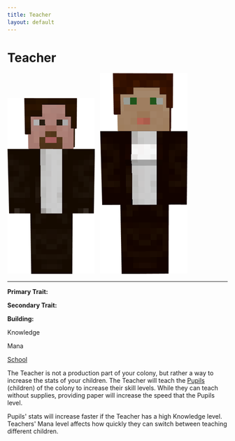 ```yaml
---
title: Teacher
layout: default
---
```

# Teacher

<div class="infobox box text-center">
<img src="../../assets/images/workers/teacher_m.png" alt="Teacher Male" />&nbsp;&nbsp;&nbsp;<img src="../../assets/images/workers/teacher_f.png" alt="Teacher Female" />
<hr />
  <div class="row section-text text-left">
    <div class="col">
      <p><strong>Primary Trait:</strong></p>
      <p><strong>Secondary Trait:</strong></p>
      <p><strong>Building:</strong></p>
    </div>
    <div class="col">
      <p class="traitp">Knowledge</p>
      <p class="traits">Mana</p>
      <p><a href="../buildings/school">School</a></p>
    </div>
  </div>
</div>

The Teacher is not a production part of your colony, but rather a way to increase the stats of your children. The Teacher will teach the [Pupils](../workers/pupil) (children) of the colony to increase their skill levels. While they can teach without supplies, providing paper will increase the speed that the Pupils level.

Pupils' stats will increase faster if the Teacher has a high Knowledge level. Teachers' Mana level affects how quickly they can switch between teaching different children.

